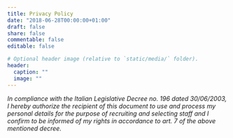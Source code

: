 ```yaml
---
title: Privacy Policy
date: "2018-06-28T00:00:00+01:00"
draft: false
share: false
commentable: false
editable: false

# Optional header image (relative to `static/media/` folder).
header:
  caption: ""
  image: ""
---
```


*In compliance with the Italian Legislative Decree no. 196 dated 30/06/2003, 
I hereby authorize the recipient of this document to use and process my personal 
details for the purpose of recruiting and selecting staff and I confirm to be informed 
of my rights in accordance to art. 7 of the above mentioned decree.*
